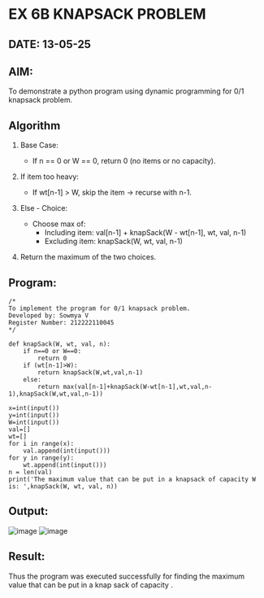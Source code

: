 # EX 6B KNAPSACK PROBLEM
## DATE: 13-05-25
## AIM:
To demonstrate a python program using dynamic programming for 0/1 knapsack problem.

## Algorithm
1. Base Case:
   - If n == 0 or W == 0, return 0 (no items or no capacity).

2. If item too heavy:
   - If wt[n-1] > W, skip the item → recurse with n-1.

3. Else - Choice:
   - Choose max of:
     - Including item: val[n-1] + knapSack(W - wt[n-1], wt, val, n-1)
     - Excluding item: knapSack(W, wt, val, n-1)

4. Return the maximum of the two choices.

## Program:
```
/*
To implement the program for 0/1 knapsack problem.
Developed by: Sowmya V
Register Number: 212222110045
*/

def knapSack(W, wt, val, n):
    if n==0 or W==0:
        return 0
    if (wt[n-1]>W):
        return knapSack(W,wt,val,n-1)
    else:
        return max(val[n-1]+knapSack(W-wt[n-1],wt,val,n-1),knapSack(W,wt,val,n-1))

x=int(input())
y=int(input())
W=int(input())
val=[]
wt=[]
for i in range(x):
    val.append(int(input()))
for y in range(y):
    wt.append(int(input()))
n = len(val)
print('The maximum value that can be put in a knapsack of capacity W is: ',knapSack(W, wt, val, n))
```

## Output:
![image](https://github.com/user-attachments/assets/34919fe9-ec01-435a-bd5f-4745250a2cee)
![image](https://github.com/user-attachments/assets/90db2c9d-b239-459b-95a2-24dfceb21b63)

## Result:
Thus the program was executed successfully for finding the maximum value that can be put in a knap sack of capacity .
